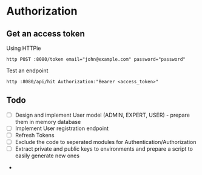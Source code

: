 # Authorization

## Get an access token
Using HTTPie

```
http POST :8080/token email="john@example.com" password="password"
```

Test an endpoint

```
http :8080/api/hit Authorization:"Bearer <access_token>"
```

## Todo
- [ ] Design and implement User model (ADMIN, EXPERT, USER) - prepare them in memory database
- [ ] Implement User registration endpoint
- [ ] Refresh Tokens
- [ ] Exclude the code to seperated modules for Authentication/Authorization
- [ ] Extract private and public keys to environments and prepare a script to easily generate new ones
- 